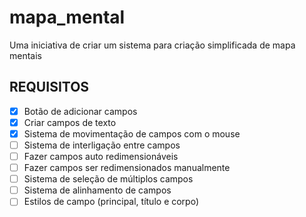 # mapa_mental
Uma iniciativa de criar um sistema para criação simplificada de mapa mentais

## REQUISITOS

- [x] Botão de adicionar campos
- [x] Criar campos de texto
- [x] Sistema de movimentação de campos com o mouse
- [ ] Sistema de interligação entre campos
- [ ] Fazer campos auto redimensionáveis
- [ ] Fazer campos ser redimensionados manualmente
- [ ] Sistema de seleção de múltiplos campos
- [ ] Sistema de alinhamento de campos
- [ ] Estilos de campo (principal, título e corpo)